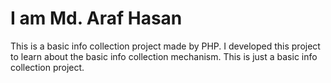 # I am Md. Araf Hasan
This is a basic info collection project made by PHP. I developed this project to learn about the basic info collection mechanism. This is just a basic info collection project.